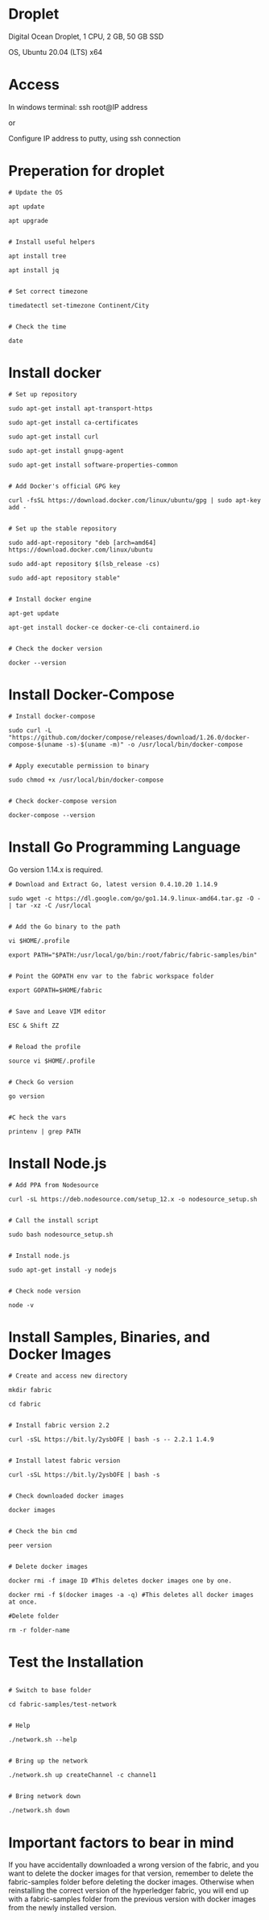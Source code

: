 # Droplet
Digital Ocean Droplet, 1 CPU, 2 GB, 50 GB SSD

OS, Ubuntu 20.04 (LTS) x64

# Access
In windows terminal: ssh root@IP address

or

Configure IP address to putty, using ssh connection

# Preperation for droplet

``` 
# Update the OS

apt update

apt upgrade


# Install useful helpers

apt install tree

apt install jq


# Set correct timezone

timedatectl set-timezone Continent/City


# Check the time

date 

```

# Install docker

```
# Set up repository

sudo apt-get install apt-transport-https

sudo apt-get install ca-certificates

sudo apt-get install curl

sudo apt-get install gnupg-agent

sudo apt-get install software-properties-common


# Add Docker's official GPG key

curl -fsSL https://download.docker.com/linux/ubuntu/gpg | sudo apt-key add -


# Set up the stable repository

sudo add-apt-repository "deb [arch=amd64] https://download.docker.com/linux/ubuntu

sudo add-apt repository $(lsb_release -cs)

sudo add-apt repository stable"


# Install docker engine 

apt-get update

apt-get install docker-ce docker-ce-cli containerd.io


# Check the docker version

docker --version
```


# Install Docker-Compose
```
# Install docker-compose 

sudo curl -L "https://github.com/docker/compose/releases/download/1.26.0/docker-compose-$(uname -s)-$(uname -m)" -o /usr/local/bin/docker-compose


# Apply executable permission to binary

sudo chmod +x /usr/local/bin/docker-compose


# Check docker-compose version

docker-compose --version
```
# Install Go Programming Language
Go version 1.14.x is required.
```
# Download and Extract Go, latest version 0.4.10.20 1.14.9

sudo wget -c https://dl.google.com/go/go1.14.9.linux-amd64.tar.gz -O - | tar -xz -C /usr/local


# Add the Go binary to the path

vi $HOME/.profile

export PATH="$PATH:/usr/local/go/bin:/root/fabric/fabric-samples/bin"


# Point the GOPATH env var to the fabric workspace folder

export GOPATH=$HOME/fabric


# Save and Leave VIM editor

ESC & Shift ZZ


# Reload the profile

source vi $HOME/.profile


# Check Go version

go version


#C heck the vars

printenv | grep PATH
```
# Install Node.js
```
# Add PPA from Nodesource

curl -sL https://deb.nodesource.com/setup_12.x -o nodesource_setup.sh


# Call the install script

sudo bash nodesource_setup.sh


# Install node.js

sudo apt-get install -y nodejs


# Check node version

node -v
```
# Install Samples, Binaries, and Docker Images
```
# Create and access new directory

mkdir fabric

cd fabric


# Install fabric version 2.2 

curl -sSL https://bit.ly/2ysbOFE | bash -s -- 2.2.1 1.4.9


# Install latest fabric version

curl -sSL https://bit.ly/2ysbOFE | bash -s


# Check downloaded docker images

docker images


# Check the bin cmd

peer version


# Delete docker images

docker rmi -f image ID #This deletes docker images one by one.

docker rmi -f $(docker images -a -q) #This deletes all docker images at once.

#Delete folder

rm -r folder-name
```
# Test the Installation
```

# Switch to base folder

cd fabric-samples/test-network


# Help

./network.sh --help


# Bring up the network

./network.sh up createChannel -c channel1


# Bring network down

./network.sh down
```

# Important factors to bear in mind
If you have accidentally downloaded a wrong version of the fabric, and you want to delete the docker images for that version, remember to delete the fabric-samples
folder before deleting the docker images. Otherwise when reinstalling the correct version of the hyperledger fabric, you will end up with a fabric-samples folder from the previous version with docker images from the newly installed version. 

